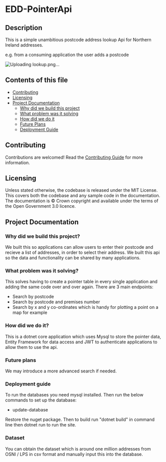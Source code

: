 # EDD-PointerApi

## Description
This is a simple unambitious postcode address lookup Api for Northern Ireland addresses.

e.g. from a consuming application the user adds a postcode

![Uploading lookup.png…]()

## Contents of this file

- [Contributing](#contributing)
- [Licensing](#licensing)
- [Project Documentation](#project-documentation)
    - [Why did we build this project](#why-did-we-build-this-project)
    - [What problem was it solving](#what-problem-was-it-solving)
    - [How did we do it](#how-did-we-do-it)
    - [Future Plans](#future-plans)
    - [Deployment Guide](#deployment-guide)

## Contributing

Contributions are welcomed! Read the [Contributing Guide](./docs/contributing/Index.md) for more information.

## Licensing

Unless stated otherwise, the codebase is released under the MIT License. This covers both the codebase and any sample code in the documentation. The documentation is © Crown copyright and available under the terms of the Open Government 3.0 licence.

## Project Documentation

### Why did we build this project?

We built this so applications can allow users to enter their postcode and recieve a list of addresses, in order to select their address. We built this api so the data and functionality can be shared by many applications.

### What problem was it solving?

This solves having to create a pointer table in every single application and adding the same code over and over again. There are 3 main endpoints:

- Search by postcode
- Search by postcode and premises number
- Search by x and y co-ordinates which is handy for plotting a point on a map for example

### How did we do it?

This is a dotnet core application which uses Mysql to store the pointer data, Entity Framework for data access and JWT to authenticate applications to allow them to use the api.

### Future plans

We may introduce a more advanced search if needed.

### Deployment guide

To run the databases you need mysql installed. Then run the below commands to set up the database:

- update-database

Restore the nuget package. Then to build run "dotnet build" in command line then dotnet run to run the site.

### Dataset

You can obtain the dataset which is around one million addresses from OSNI / LPS in csv format and manually input this into the database.



